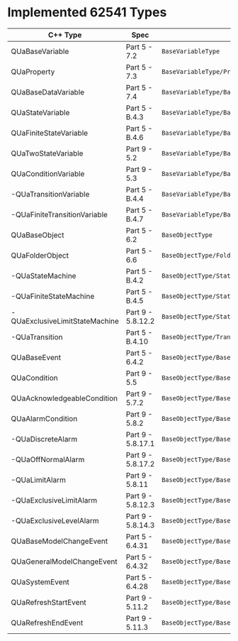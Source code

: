 # Implemented 62541 Types



| C++ Type                       | Spec              | UA Type Hierarchy  |
|--------------------------------|-------------------|--------------------|
| QUaBaseVariable                | Part 5 - 7.2      | `BaseVariableType` |
| QUaProperty                    | Part 5 - 7.3      | `BaseVariableType/PropertyType` |
| QUaBaseDataVariable            | Part 5 - 7.4      | `BaseVariableType/BaseDataVariableType` |
| QUaStateVariable               | Part 5 - B.4.3    | `BaseVariableType/BaseDataVariableType/StateVariableType` |
| QUaFiniteStateVariable         | Part 5 - B.4.6    | `BaseVariableType/BaseDataVariableType/StateVariableType/FiniteStateVariableType` |
| QUaTwoStateVariable            | Part 9 - 5.2      | `BaseVariableType/BaseDataVariableType/StateVariableType/TwoStateVariableType` |
| QUaConditionVariable           | Part 9 - 5.3      | `BaseVariableType/BaseDataVariableType/ConditionVariableType` |
| -QUaTransitionVariable         | Part 5 - B.4.4    | `BaseVariableType/BaseDataVariableType/TransitionVariableType` |
| -QUaFiniteTransitionVariable   | Part 5 - B.4.7    | `BaseVariableType/BaseDataVariableType/TransitionVariableType/FiniteTransitionVariableType` |
| QUaBaseObject                  | Part 5 - 6.2      | `BaseObjectType` |
| QUaFolderObject                | Part 5 - 6.6      | `BaseObjectType/FolderType` |
| -QUaStateMachine               | Part 5 - B.4.2    | `BaseObjectType/StateMachineType` |
| -QUaFiniteStateMachine         | Part 5 - B.4.5    | `BaseObjectType/StateMachineType/FiniteStateMachineType` |
| -QUaExclusiveLimitStateMachine | Part 9 - 5.8.12.2 | `BaseObjectType/StateMachineType/FiniteStateMachineType/ExclusiveLimitStateMachineType` |
| -QUaTransition                 | Part 5 - B.4.10   | `BaseObjectType/TransitionType` |
| QUaBaseEvent                   | Part 5 - 6.4.2    | `BaseObjectType/BaseEventType` |
| QUaCondition                   | Part 9 - 5.5      | `BaseObjectType/BaseEventType/ConditionType` |
| QUaAcknowledgeableCondition    | Part 9 - 5.7.2    | `BaseObjectType/BaseEventType/ConditionType/AcknowledgeableConditionType` |
| QUaAlarmCondition              | Part 9 - 5.8.2    | `BaseObjectType/BaseEventType/ConditionType/AcknowledgeableConditionType/AlarmConditionType` |
| -QUaDiscreteAlarm              | Part 9 - 5.8.17.1 | `BaseObjectType/BaseEventType/ConditionType/AcknowledgeableConditionType/AlarmConditionType/DiscreteAlarmType` |
| -QUaOffNormalAlarm             | Part 9 - 5.8.17.2 | `BaseObjectType/BaseEventType/ConditionType/AcknowledgeableConditionType/AlarmConditionType/DiscreteAlarmType/OffNormalAlarmType` |
| -QUaLimitAlarm                 | Part 9 - 5.8.11   | `BaseObjectType/BaseEventType/ConditionType/AcknowledgeableConditionType/AlarmConditionType/LimitAlarmType` |
| -QUaExclusiveLimitAlarm        | Part 9 - 5.8.12.3 | `BaseObjectType/BaseEventType/ConditionType/AcknowledgeableConditionType/AlarmConditionType/LimitAlarmType/ExclusiveLimitAlarmType` |
| -QUaExclusiveLevelAlarm        | Part 9 - 5.8.14.3 | `BaseObjectType/BaseEventType/ConditionType/AcknowledgeableConditionType/AlarmConditionType/LimitAlarmType/ExclusiveLimitAlarmType/ExclusiveLevelAlarmType` |
| QUaBaseModelChangeEvent        | Part 5 - 6.4.31   | `BaseObjectType/BaseEventType/BaseModelChangeEventType` |
| QUaGeneralModelChangeEvent     | Part 5 - 6.4.32   | `BaseObjectType/BaseEventType/BaseModelChangeEventType/GeneralModelChangeEvent` |
| QUaSystemEvent                 | Part 5 - 6.4.28   | `BaseObjectType/BaseEventType/SystemEventType` |
| QUaRefreshStartEvent           | Part 9 - 5.11.2   | `BaseObjectType/BaseEventType/SystemEventType/RefreshStartEventType` |
| QUaRefreshEndEvent             | Part 9 - 5.11.3   | `BaseObjectType/BaseEventType/SystemEventType/RefreshEndEventType` |






